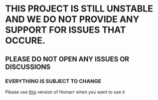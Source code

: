 # THIS PROJECT IS STILL UNSTABLE AND WE DO NOT PROVIDE ANY SUPPORT FOR ISSUES THAT OCCURE.
## PLEASE DO NOT OPEN ANY ISSUES OR DISCUSSIONS
### EVERYTHING IS SUBJECT TO CHANGE

Please use [this](https://github.com/ajnart/homarr) version of Homarr when you want to use it
